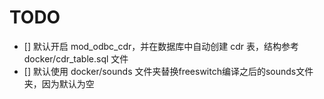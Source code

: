 # TODO

- [] 默认开启 mod_odbc_cdr，并在数据库中自动创建 cdr 表，结构参考 docker/cdr_table.sql 文件
- [] 默认使用 docker/sounds 文件夹替换freeswitch编译之后的sounds文件夹，因为默认为空
